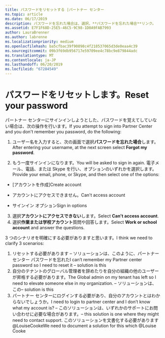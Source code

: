 ```yaml
---
title: パスワードをリセットする |パートナー センター
ms.topic: article
ms.date: 06/17/2019
description: パスワードを忘れた場合は、選択、**パスワードを忘れた場合**リンク。
ms.assetid: E7F1F68D-25E5-46C5-9C98-1D0A9FAB7993
author: LauraBrenner
ms.author: labrenne
ms.localizationpriority: medium
ms.openlocfilehash: ba5cfbac39f90898c4f218537065d3de0eaa4c39
ms.sourcegitcommit: 09b3f69db956717e59709ee4c78bc9e879844adc
ms.translationtype: MT
ms.contentlocale: ja-JP
ms.lasthandoff: 06/20/2019
ms.locfileid: "67284549"
---
```

# <a name="reset-your-password"></a><span data-ttu-id="c292a-103">パスワードをリセットします。</span><span class="sxs-lookup"><span data-stu-id="c292a-103">Reset your password</span></span>

<span data-ttu-id="c292a-104">パートナー センターにサインインしようとした、パスワードを覚えてしていない場合は、次の操作を行います。</span><span class="sxs-lookup"><span data-stu-id="c292a-104">If you attempt to sign into Partner Center and you don't remember you password, do the following:</span></span>

1. <span data-ttu-id="c292a-105">ユーザー名を入力すると、次の画面で選択**パスワードを忘れた場合**します。</span><span class="sxs-lookup"><span data-stu-id="c292a-105">After entering your username, at the next screen select **Forgot my password**.</span></span>

2. <span data-ttu-id="c292a-106">もう一度サインインになります。</span><span class="sxs-lookup"><span data-stu-id="c292a-106">You will be asked to sign in again.</span></span> <span data-ttu-id="c292a-107">電子メール、電話、または Skype を行い、オプションのいずれかを選択します。</span><span class="sxs-lookup"><span data-stu-id="c292a-107">Provide your email, phone, or Skype, and then select one of the options:</span></span>

- <span data-ttu-id="c292a-108">[アカウントを作成]</span><span class="sxs-lookup"><span data-stu-id="c292a-108">Create account</span></span>

- <span data-ttu-id="c292a-109">アカウントにアクセスできません。</span><span class="sxs-lookup"><span data-stu-id="c292a-109">Can't access account</span></span>

- <span data-ttu-id="c292a-110">サインイン オプション</span><span class="sxs-lookup"><span data-stu-id="c292a-110">Sign in options</span></span>

3. <span data-ttu-id="c292a-111">選択**アカウントにアクセスできない**します。</span><span class="sxs-lookup"><span data-stu-id="c292a-111">Select **Can't access account**.</span></span>
4. <span data-ttu-id="c292a-112">選択**作業または学校アカウント**質問や回答します。</span><span class="sxs-lookup"><span data-stu-id="c292a-112">Select **Work or school account** and answer the questions.</span></span>

















<span data-ttu-id="c292a-113">3 つのシナリオを明確にする必要がありますと思います。</span><span class="sxs-lookup"><span data-stu-id="c292a-113">I think we need to clarify 3 scenarios:</span></span>
1.  <span data-ttu-id="c292a-114">リセットする必要があります – ソリューションは、このように、パートナー センター パスワードを忘れた</span><span class="sxs-lookup"><span data-stu-id="c292a-114">I can’t remember my Partner center password so I need to reset it – solution is this</span></span>
2.  <span data-ttu-id="c292a-115">自分のテナントのグローバル管理者を辞めたりを自分の組織の他のユーザーが昇格する必要があります。</span><span class="sxs-lookup"><span data-stu-id="c292a-115">The Global admin on my tenant has left so I need to elevate someone else in my organization.</span></span> <span data-ttu-id="c292a-116">– ソリューションは、この</span><span class="sxs-lookup"><span data-stu-id="c292a-116">– solution is this</span></span>
3.  <span data-ttu-id="c292a-117">パートナー センターにログインする必要があり、自分のアカウントとはわからないでしょうか。</span><span class="sxs-lookup"><span data-stu-id="c292a-117">I need to login to partner center and I don’t know what my account is?</span></span> <span data-ttu-id="c292a-118">– このソリューションは、いずれかのサポートにお問い合わせに必要な場合があります。</span><span class="sxs-lookup"><span data-stu-id="c292a-118">– this solution is one where they might need to contact support.</span></span>  <span data-ttu-id="c292a-119">このソリューションを文書化する必要があります@LouiseCooke</span><span class="sxs-lookup"><span data-stu-id="c292a-119">We need to document a solution for this which @Louise Cooke</span></span>
